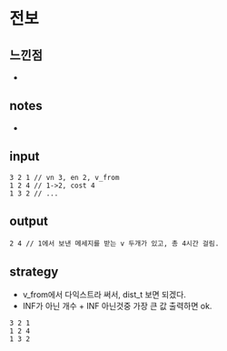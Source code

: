 # 전보

## 느낀점
* 

## notes
* 

## input
```
3 2 1 // vn 3, en 2, v_from
1 2 4 // 1->2, cost 4
1 3 2 // ...
```

## output
```
2 4 // 1에서 보낸 메세지를 받는 v 두개가 있고, 총 4시간 걸림.
```

## strategy
* v_from에서 다익스트라 써서, dist_t 보면 되겠다.
* INF가 아닌 개수 + INF 아닌것중 가장 큰 값 출력하면 ok.

```
3 2 1
1 2 4
1 3 2
```